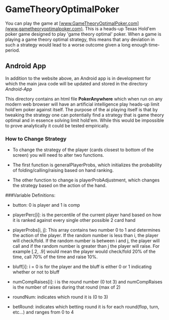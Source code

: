 GameTheoryOptimalPoker
======================

You can play the game at [www.GameTheoryOptimalPoker.com](www.gametheoryoptimalpoker.com). This is a heads-up Texas Hold'em poker game designed to play 'game theory optimal' poker. When a game is playing a game theory optimal strategy, this means that any deviation in such a strategy would lead to a worse outcome given a long enough time-period. 

## Android App

In addition to the website above, an Android app is in development for which the main java code will be updated and stored in the directory _Android-App_

This directory contains an html file **PokerAnywhere** which when run on any modern web browser will have an artificial intelligence play heads-up limit hold'em poker against itself. The purpose of the ai playing itself is that by tweaking the strategy one can potentially find a strategy that is game theory optimal and in essence solving limit hold'em. While this would be impossible to prove analytically it could be tested empirically.

### How to Change Strategy

- To change the strategy of the player (cards closest to bottom of the screen) you will need to alter two functions.

- The first function is generalPlayerProbs, which initializes the probability of folding/calling/raising based on hand ranking.

- The other function to change is playerProbAdjustment, which changes the strategy based on the action of the hand.

###Variable Definitions:

- button: 0 is player and 1 is comp

- playerPerc[i]: is the percentile of the current player hand based on how it is ranked against every single other possible 2 card hand

- playerProbs[i, j]: This array contains two number 0 to 1 and determines the action of the player. If the random number is less than i, the player will check/fold. If the random number is between i and j, the player will call and if the random number is greater than j the player will raise. For example [.2, .9] would mean the player would check/fold 20% of the time, call 70% of the time and raise 10%.

- bluff[i]: i = 0 is for the player and the bluff is either 0 or 1 indicating whether or not to bluff

- numCompRaises[i]: i is the round number (0 tot 3) and numCompRaises is the number of raises during that round (max of 2)

- roundNum: indicates which round it is (0 to 3)

- betRound: indicates which betting round it is for each round(flop, turn, etc...) and ranges from 0 to 4
